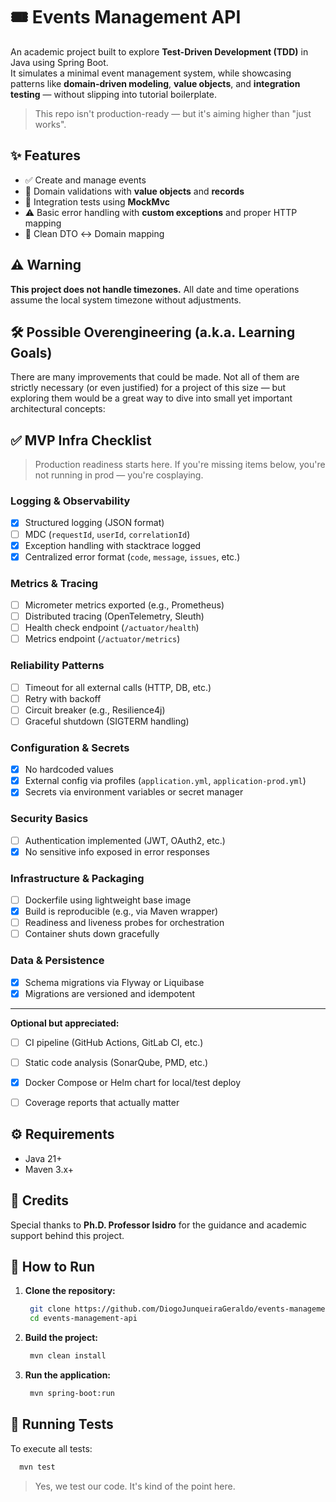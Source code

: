 # 🎟️ Events Management API

An academic project built to explore **Test-Driven Development (TDD)** in Java using Spring Boot.  
It simulates a minimal event management system, while showcasing patterns like **domain-driven modeling**, **value
objects**, and **integration testing** — without slipping into tutorial boilerplate.

> This repo isn't production-ready — but it's aiming higher than "just works".

## ✨ Features

- ✅ Create and manage events
- 🔐 Domain validations with **value objects** and **records**
- 🧪 Integration tests using **MockMvc**
- ⚠️ Basic error handling with **custom exceptions** and proper HTTP mapping
- 🧼 Clean DTO ↔️ Domain mapping

## ⚠️ Warning

**This project does not handle timezones.** All date and time operations assume the local system timezone without
adjustments.

## 🛠️ Possible Overengineering (a.k.a. Learning Goals)

There are many improvements that could be made. Not all of them are strictly necessary (or even justified) for a project
of this size — but exploring them would be a great way to dive into small yet important architectural concepts:

## ✅ MVP Infra Checklist

> Production readiness starts here. If you're missing items below, you're not running in prod — you're cosplaying.

### Logging & Observability
- [x] Structured logging (JSON format)
- [ ] MDC (`requestId`, `userId`, `correlationId`)
- [x] Exception handling with stacktrace logged
- [x] Centralized error format (`code`, `message`, `issues`, etc.)

### Metrics & Tracing
- [ ] Micrometer metrics exported (e.g., Prometheus)
- [ ] Distributed tracing (OpenTelemetry, Sleuth)
- [ ] Health check endpoint (`/actuator/health`)
- [ ] Metrics endpoint (`/actuator/metrics`)

### Reliability Patterns
- [ ] Timeout for all external calls (HTTP, DB, etc.)
- [ ] Retry with backoff
- [ ] Circuit breaker (e.g., Resilience4j)
- [ ] Graceful shutdown (SIGTERM handling)

### Configuration & Secrets
- [x] No hardcoded values
- [x] External config via profiles (`application.yml`, `application-prod.yml`)
- [x] Secrets via environment variables or secret manager

### Security Basics
- [ ] Authentication implemented (JWT, OAuth2, etc.)
- [x] No sensitive info exposed in error responses

### Infrastructure & Packaging
- [ ] Dockerfile using lightweight base image
- [x] Build is reproducible (e.g., via Maven wrapper)
- [ ] Readiness and liveness probes for orchestration
- [ ] Container shuts down gracefully

### Data & Persistence
- [x] Schema migrations via Flyway or Liquibase
- [x] Migrations are versioned and idempotent

---

**Optional but appreciated:**
- [ ] CI pipeline (GitHub Actions, GitLab CI, etc.)
- [ ] Static code analysis (SonarQube, PMD, etc.)
- [x] Docker Compose or Helm chart for local/test deploy
- [ ] Coverage reports that actually matter


## ⚙️ Requirements

- Java 21+
- Maven 3.x+

## 🙏 Credits

Special thanks to **Ph.D. Professor Isidro** for the guidance and academic support behind this project.

## 🚀 How to Run

1. **Clone the repository:**
   ```bash
    git clone https://github.com/DiogoJunqueiraGeraldo/events-management-api.git
    cd events-management-api
   ```

2. **Build the project:**
   ```bash
    mvn clean install
   ```

3. **Run the application:**
   ```bash
    mvn spring-boot:run
   ```

## 🧪 Running Tests

To execute all tests:

```bash
  mvn test
```

> Yes, we test our code. It's kind of the point here.

